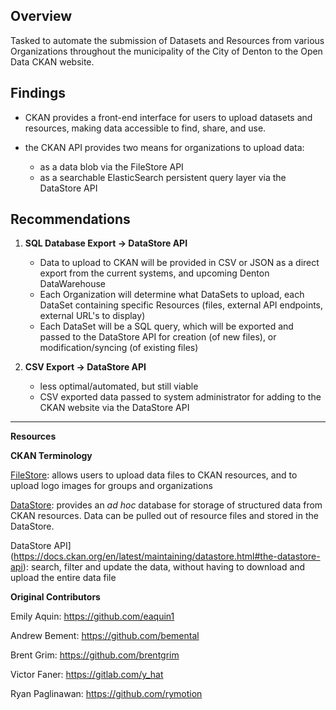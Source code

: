 ## Overview

Tasked to automate the submission of Datasets and Resources from various Organizations throughout the municipality of the City of Denton to the Open Data CKAN website.
  
  
  
## Findings

- CKAN provides a front-end interface for users to upload datasets and resources, making data accessible to find, share, and use.

- the CKAN API provides two means for organizations to upload data:

  - as a data blob via the FileStore API
  - as a searchable ElasticSearch persistent query layer via the DataStore API
  
  
  
## Recommendations

1. **SQL Database Export -> DataStore API**

   - Data to upload to CKAN will be provided in CSV or JSON as a direct export from the current systems, and upcoming Denton DataWarehouse
   - Each Organization will determine what DataSets to upload, each DataSet containing specific Resources (files, external API endpoints, external URL's to display)
   - Each DataSet will be a SQL query, which will be exported and passed to the DataStore API for creation (of new files), or modification/syncing (of existing files)

  
    
2. **CSV Export -> DataStore API**
   -  less optimal/automated, but still viable
   -  CSV exported data passed to system administrator for adding to the CKAN website via the DataStore API



-----

**Resources**

**CKAN Terminology**

<u>FileStore</u>: allows users to upload data files to CKAN resources, and to upload logo images for groups and organizations

<u>DataStore</u>: provides an *ad hoc* database for storage of structured data from CKAN resources. Data can be pulled out of resource files and stored in the DataStore.

DataStore API](https://docs.ckan.org/en/latest/maintaining/datastore.html#the-datastore-api): search, filter and update the data, without having to download and upload the entire data file





**Original Contributors**

Emily Aquin: https://github.com/eaquin1

Andrew Bement: https://github.com/bemental

Brent Grim: https://github.com/brentgrim

Victor Faner: https://gitlab.com/y_hat

Ryan Paglinawan: https://github.com/rymotion
